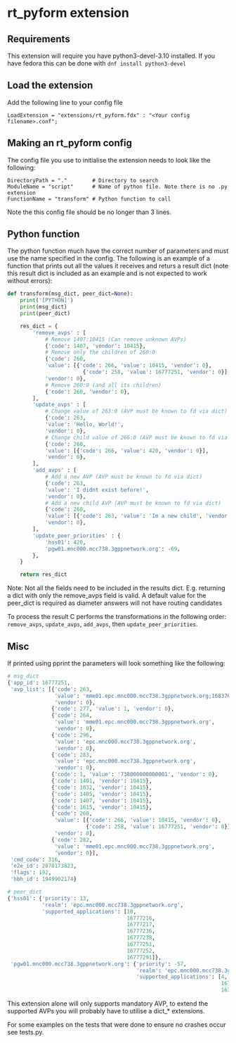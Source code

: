 # rt_pyform extension

## Requirements

This extension will require you have python3-devel-3.10 installed.
If you have fedora this can be done with `dnf install python3-devel`

## Load the extension

Add the following line to your config file

```Conf
LoadExtension = "extensions/rt_pyform.fdx" : "<Your config filename>.conf";
```

## Making an rt_pyform config

The config file you use to initialise the extension needs to look like the following:

```Conf
DirectoryPath = "."        # Directory to search
ModuleName = "script"      # Name of python file. Note there is no .py extension
FunctionName = "transform" # Python function to call
```

Note the this config file should be no longer than 3 lines.

## Python function

The python function much have the correct number of parameters and must use the name specified in the config.
The following is an example of a function that prints out all the values it receives and returs a result dict (note this result dict is included as an example and is not expected to work without errors):

```Python
def transform(msg_dict, peer_dict=None):
    print('[PYTHON]')
    print(msg_dict)
    print(peer_dict)

    res_dict = {
        'remove_avps' : [
            # Remove 1407:10415 (Can remove unknown AVPs)
            {'code': 1407, 'vendor': 10415},
            # Remove only the children of 260:0
            {'code': 260,
            'value': [{'code': 266, 'value': 10415, 'vendor': 0},
                        {'code': 258, 'value': 16777251, 'vendor': 0}],
            'vendor': 0},
            # Remove 260:0 (and all its children)
            {'code': 260, 'vendor': 0},
        ],
        'update_avps' : [
            # Change value of 263:0 (AVP must be known to fd via dict)
            {'code': 263,
            'value': 'Hello, World!',
            'vendor': 0},
            # Change child value of 266:0 (AVP must be known to fd via dict)
            {'code': 260,
            'value': [{'code': 266, 'value': 420, 'vendor': 0}],
            'vendor': 0},
        ],
        'add_avps' : [
            # Add a new AVP (AVP must be known to fd via dict)
            {'code': 263,
            'value': 'I didnt exist before!',
            'vendor': 0},
            # Add a new child AVP (AVP must be known to fd via dict)
            {'code': 260,
            'value': [{'code': 263, 'value': 'Im a new child', 'vendor': 0}],
            'vendor': 0},
        ],
        'update_peer_priorities' : {
            'hss01': 420,
            'pgw01.mnc000.mcc738.3gppnetwork.org': -69,
        },
    }

    return res_dict
```

Note: Not all the fields need to be included in the results dict. E.g. returning a dict with only the remove_avps field is valid.
      A default value for the peer_dict is required as diameter answers will not have routing candidates

To process the result C performs the transformations in the following order: `remove_avps`, `update_avps`, `add_avps`, then `update_peer_priorities`.

## Misc

If printed using pprint the parameters will look something like the following:

```Python
# msg_dict
{'app_id': 16777251,
 'avp_list': [{'code': 263,
               'value': 'mme01.epc.mnc000.mcc738.3gppnetwork.org;1683761848;82;app_s6a',
               'vendor': 0},
              {'code': 277, 'value': 1, 'vendor': 0},
              {'code': 264,
               'value': 'mme01.epc.mnc000.mcc738.3gppnetwork.org',
               'vendor': 0},
              {'code': 296,
               'value': 'epc.mnc000.mcc738.3gppnetwork.org',
               'vendor': 0},
              {'code': 283,
               'value': 'epc.mnc000.mcc738.3gppnetwork.org',
               'vendor': 0},
              {'code': 1, 'value': '738000000000001', 'vendor': 0},
              {'code': 1401, 'vendor': 10415},
              {'code': 1032, 'vendor': 10415},
              {'code': 1405, 'vendor': 10415},
              {'code': 1407, 'vendor': 10415},
              {'code': 1615, 'vendor': 10415},
              {'code': 260,
               'value': [{'code': 266, 'value': 10415, 'vendor': 0},
                         {'code': 258, 'value': 16777251, 'vendor': 0}],
               'vendor': 0},
              {'code': 282,
               'value': 'mme01.epc.mnc000.mcc738.3gppnetwork.org',
               'vendor': 0}],
 'cmd_code': 316,
 'e2e_id': 2878173823,
 'flags': 192,
 'hbh_id': 1949902174}

# peer_dict
{'hss01': {'priority': 13,
           'realm': 'epc.mnc000.mcc738.3gppnetwork.org',
           'supported_applications': [10,
                                      16777216,
                                      16777217,
                                      16777236,
                                      16777238,
                                      16777251,
                                      16777252,
                                      16777291]},
 'pgw01.mnc000.mcc738.3gppnetwork.org': {'priority': -57,
                                         'realm': 'epc.mnc000.mcc738.3gppnetwork.org',
                                         'supported_applications': [4,
                                                                    16777238,
                                                                    16777272]}}
```

This extension alone will only supports mandatory AVP, to extend the supported AVPs you will probably have to utilise a dict_* extensions.

For some examples on the tests that were done to ensure no crashes occur see tests.py.